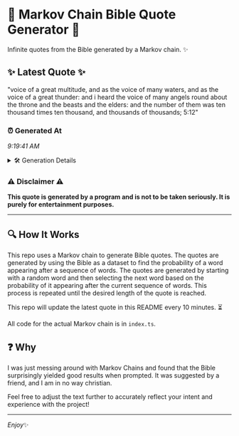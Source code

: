 # 📖 Markov Chain Bible Quote Generator 📖

Infinite quotes from the Bible generated by a Markov chain. ✨

## ✨ Latest Quote ✨
"voice of a great multitude, and as the voice of many waters, and as the voice of a great thunder: and i heard the voice of many angels round about the throne and the beasts and the elders: and the number of them was ten thousand times ten thousand, and thousands of thousands; 5:12"

### ⏰ Generated At
*9:19:41 AM*

<details>
    <summary>🛠️ Generation Details</summary>
    <p>
        <strong>🌱 Seed:</strong> voice<br>
        <strong>🔄 Iterations:</strong> 53<br>
        <strong>📜 Context History:</strong><br>[ voice ]: of<br>[ voice, of ]: a<br>[ voice, of, a ]: great<br>[ voice, of, a, great ]: multitude,<br>[ voice, of, a, great, multitude, ]: and<br>[ voice, of, a, great, multitude,, and ]: as<br>[ of, a, great, multitude,, and, as ]: the<br>[ a, great, multitude,, and, as, the ]: voice<br>[ great, multitude,, and, as, the, voice ]: of<br>[ multitude,, and, as, the, voice, of ]: many<br>[ and, as, the, voice, of, many ]: waters,<br>[ as, the, voice, of, many, waters, ]: and<br>[ the, voice, of, many, waters,, and ]: as<br>[ voice, of, many, waters,, and, as ]: the<br>[ of, many, waters,, and, as, the ]: voice<br>[ many, waters,, and, as, the, voice ]: of<br>[ waters,, and, as, the, voice, of ]: a<br>[ and, as, the, voice, of, a ]: great<br>[ as, the, voice, of, a, great ]: thunder:<br>[ the, voice, of, a, great, thunder: ]: and<br>[ voice, of, a, great, thunder:, and ]: i<br>[ of, a, great, thunder:, and, i ]: heard<br>[ a, great, thunder:, and, i, heard ]: the<br>[ great, thunder:, and, i, heard, the ]: voice<br>[ thunder:, and, i, heard, the, voice ]: of<br>[ and, i, heard, the, voice, of ]: many<br>[ i, heard, the, voice, of, many ]: angels<br>[ heard, the, voice, of, many, angels ]: round<br>[ the, voice, of, many, angels, round ]: about<br>[ voice, of, many, angels, round, about ]: the<br>[ of, many, angels, round, about, the ]: throne<br>[ many, angels, round, about, the, throne ]: and<br>[ angels, round, about, the, throne, and ]: the<br>[ round, about, the, throne, and, the ]: beasts<br>[ about, the, throne, and, the, beasts ]: and<br>[ the, throne, and, the, beasts, and ]: the<br>[ throne, and, the, beasts, and, the ]: elders:<br>[ and, the, beasts, and, the, elders: ]: and<br>[ the, beasts, and, the, elders:, and ]: the<br>[ beasts, and, the, elders:, and, the ]: number<br>[ and, the, elders:, and, the, number ]: of<br>[ the, elders:, and, the, number, of ]: them<br>[ elders:, and, the, number, of, them ]: was<br>[ and, the, number, of, them, was ]: ten<br>[ the, number, of, them, was, ten ]: thousand<br>[ number, of, them, was, ten, thousand ]: times<br>[ of, them, was, ten, thousand, times ]: ten<br>[ them, was, ten, thousand, times, ten ]: thousand,<br>[ was, ten, thousand, times, ten, thousand, ]: and<br>[ ten, thousand, times, ten, thousand,, and ]: thousands<br>[ thousand, times, ten, thousand,, and, thousands ]: of<br>[ times, ten, thousand,, and, thousands, of ]: thousands;<br>[ ten, thousand,, and, thousands, of, thousands; ]: 5:12<br>
    </p>
</details>

### ⚠️ Disclaimer ⚠️
**This quote is generated by a program and is not to be taken seriously. It is purely for entertainment purposes.**

---

## 🔍 How It Works

This repo uses a Markov chain to generate Bible quotes. The quotes are generated by using the Bible as a dataset to find the probability of a word appearing after a sequence of words. The quotes are generated by starting with a random word and then selecting the next word based on the probability of it appearing after the current sequence of words. This process is repeated until the desired length of the quote is reached.

This repo will update the latest quote in this README every 10 minutes. ⏳

All code for the actual Markov chain is in `index.ts`.

## ❓ Why

I was just messing around with Markov Chains and found that the Bible surprisingly yielded good results when prompted. 
It was suggested by a friend, and I am in no way christian.

Feel free to adjust the text further to accurately reflect your intent and experience with the project!

---

*Enjoy*✨

